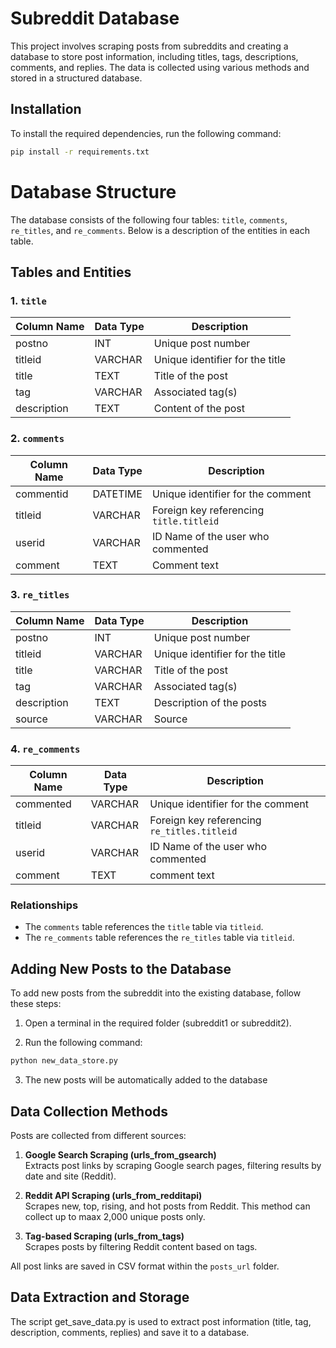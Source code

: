 # Subreddit Database

This project involves scraping posts from subreddits and creating a database to store post information, including titles, tags, descriptions, comments, and replies. The data is collected using various methods and stored in a structured database.

## Installation

To install the required dependencies, run the following command:

```bash
pip install -r requirements.txt
```

# Database Structure
The database consists of the following four tables: `title`, `comments`, `re_titles`, and `re_comments`. Below is a description of the entities in each table.

## Tables and Entities

### 1. `title`
| Column Name | Data Type | Description                         |
|-------------|------------|-------------------------------------|
| postno      | INT        | Unique post number                  |
| titleid     | VARCHAR    | Unique identifier for the title     |
| title       | TEXT       | Title of the post                   |
| tag         | VARCHAR    | Associated tag(s)                   |
| description | TEXT       | Content of the post                 |

### 2. `comments`
| Column Name  | Data Type | Description                                     |
|--------------|------------|-------------------------------------------------|
| commentid    | DATETIME   | Unique identifier for the comment               |
| titleid      | VARCHAR    | Foreign key referencing `title.titleid`         |
| userid       | VARCHAR    | ID Name of the user who commented               |
| comment      | TEXT       | Comment text                                    |

### 3. `re_titles`
| Column Name | Data Type | Description                         |
|-------------|------------|-------------------------------------|
| postno      | INT        | Unique post number                  |
| titleid     | VARCHAR    | Unique identifier for the title     |
| title       | VARCHAR    | Title of the post                   |
| tag         | VARCHAR    | Associated tag(s)                   |
| description | TEXT       | Description of the posts            |
| source      | VARCHAR    | Source                              |

### 4. `re_comments`
| Column Name  | Data Type | Description                                     |
|--------------|------------|-------------------------------------------------|
| commented    | VARCHAR   | Unique identifier for the comment                |
| titleid      | VARCHAR   | Foreign key referencing `re_titles.titleid`      |
| userid       | VARCHAR   | ID Name of the user who commented                |
| comment      | TEXT      | comment text                                     |

### Relationships
- The `comments` table references the `title` table via `titleid`.
- The `re_comments` table references the `re_titles` table via `titleid`.

## Adding New Posts to the Database
To add new posts from the subreddit into the existing database, follow these steps:

1. Open a terminal in the required folder (subreddit1 or subreddit2).

2. Run the following command:
 ```bash
python new_data_store.py
```
3. The new posts will be automatically added to the database



## Data Collection Methods

Posts are collected from different sources:

1. **Google Search Scraping (urls_from_gsearch)**  
   Extracts post links by scraping Google search pages, filtering results by date and site (Reddit).

2. **Reddit API Scraping (urls_from_redditapi)**  
   Scrapes new, top, rising, and hot posts from Reddit. This method can collect up to maax 2,000 unique posts only.

3. **Tag-based Scraping (urls_from_tags)**  
   Scrapes posts by filtering Reddit content based on tags.

All post links are saved in CSV format within the `posts_url` folder.


## Data Extraction and Storage
The script get_save_data.py is used to extract post information (title, tag, description, comments, replies) and save it to a database.








